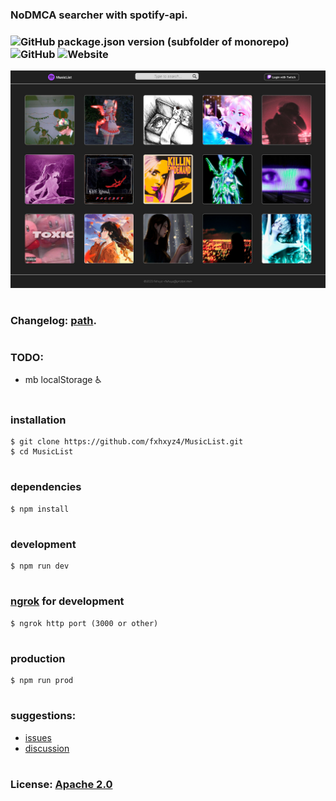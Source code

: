 ### NoDMCA searcher with spotify-api.

### ![GitHub package.json version (subfolder of monorepo)](https://img.shields.io/github/package-json/v/fxhxyz4/MusicList) ![GitHub](https://img.shields.io/github/license/fxhxyz4/MusicList) ![Website](https://img.shields.io/website?url=https%3A%2F%2Ffxhxyz4.github.io%2FMusicList)

![desktop.jpg](./assets/Desktop.jpg)

#

### Changelog: [path](./changelog.md).


#

### TODO:

- mb localStorage ♿

#

### installation
```git
$ git clone https://github.com/fxhxyz4/MusicList.git
$ cd MusicList
```

#

### dependencies
```
$ npm install
```

#

### development
```
$ npm run dev
```

#

### [ngrok](https://ngrok.com) for development
```
$ ngrok http port (3000 or other)
```

#

### production
```
$ npm run prod
```

#

### suggestions:

- [issues](https://github.com/fxhxyz4/MusicList/issues)
- [discussion](https://github.com/fxhxyz4/MusicList/discussions)

#

### License: [Apache 2.0](./license.md)
